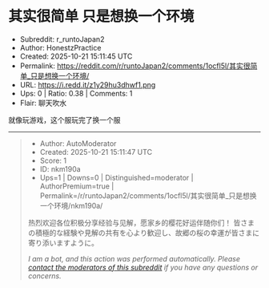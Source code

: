 # 其实很简单 只是想换一个环境

- Subreddit: r_runtoJapan2
- Author: HonestzPractice
- Created: 2025-10-21 15:11:45 UTC
- Permalink: https://reddit.com/r/runtoJapan2/comments/1ocfl5l/其实很简单_只是想换一个环境/
- URL: https://i.redd.it/z1y29hu3dhwf1.png
- Ups: 0 | Ratio: 0.38 | Comments: 1
- Flair: 聊天吹水


就像玩游戏，这个服玩完了换一个服


---

> - Author: AutoModerator
> - Created: 2025-10-21 15:11:47 UTC
> - Score: 1
> - ID: nkm190a
> - Ups=1 | Downs=0 | Distinguished=moderator | AuthorPremium=true | Permalink=/r/runtoJapan2/comments/1ocfl5l/其实很简单_只是想换一个环境/nkm190a/
>
> 热烈欢迎各位积极分享经验与见解，愿家乡的樱花好运伴随你们！
> 皆さまの積極的な経験や見解の共有を心より歓迎し、故郷の桜の幸運が皆さまに寄り添いますように。
> 
> *I am a bot, and this action was performed automatically. Please [contact the moderators of this subreddit](/message/compose/?to=/r/runtoJapan2) if you have any questions or concerns.*
